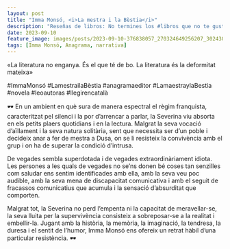```yaml
---
layout: post
title: "Imma Monsó, <i>La mestra i la Bèstia</i>"
description: "Reseñas de libros: No termines los #libros que no te gustan. I els #llibres que t'agraden llegeix-los tants cops com calgui."
date: 2023-09-10
feature_image: images/posts/2023-09-10-376838057_270324649256207_302430686693976573_n_18020190871731910.heic
tags: [Imma Monsó, Anagrama, narrativa]
---
```


«La literatura no enganya. És el que té de bo. La literatura és la deformitat mateixa»
<!--more-->

#ImmaMonsó #LamestrailaBèstia #anagramaeditor #LamaestraylaBestia #novela #leoautoras #llegirencatalà

🕶 En un ambient en què sura de manera espectral el règim franquista, caracteritzat pel silenci i la por d’arrencar a parlar, la Severina viu absorta en els petits plaers quotidians i en la lectura. Malgrat la seva vocació d’aïllament i la seva natura solitària, sent que necessita ser d’un poble i decideix anar a fer de mestra a Dusa, on se li resisteix la convivència amb el grup i on ha de superar la condició d’intrusa.

De vegades sembla superdotada i de vegades extraordinàriament idiota. Les persones a les quals de vegades no se’ns donen bé coses tan senzilles com saludar ens sentim identificades amb ella, amb la seva veu poc audible, amb la seva mena de discapacitat comunicativa i amb el seguit de fracassos comunicatius que acumula i la sensació d’absurditat que comporten. 

Malgrat tot, la Severina no perd l’empenta ni la capacitat de meravellar-se, la seva lluita per la supervivència consisteix a sobreposar-se a la realitat i embellir-la. Jugant amb la història, la memòria, la imaginació, la tendresa, la duresa i el sentit de l’humor, Imma Monsó ens ofereix un retrat hàbil d’una particular resistència. 🕶
